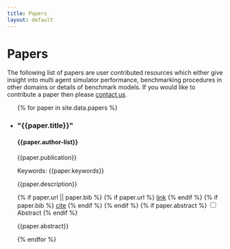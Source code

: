 ```yaml
---
title: Papers
layout: default
---
```


# Papers

The following list of papers are user contributed resources which either give insight into multi agent simulator performance, benchmarking procedures in other domains or details of benchmark models. If you would like to contribute a paper then please [contact us](../../contact/).

<ul class="list-of-papers">
	{% for paper in site.data.papers %}
	<li> 
		<h3>"{{paper.title}}"</h3>
		<h4>{{paper.author-list}}</h4>
		<p class="publication">{{paper.publication}}</p>
		<p class="keywords">
			<span>Keywords:</span>
			{{paper.keywords}}
		</p>
		<p class="description">{{paper.description}}</p>
		{% if paper.url || paper.bib %}
			{% if paper.url %}
				<a class="paper-button" href="{{paper.url}}">link</a>
			{% endif %}
			{% if paper.bib %}
				<a class="paper-button" href="{{paper.bib}}">cite</a>
			{% endif %}
		{% endif %}
		{% if paper.abstract %}
			<input class="abstract-toggle" type="checkbox" id="abstract-toggle-{{forloop.index}}" />
			<label class="paper-button" for="abstract-toggle-{{forloop.index}}">Abstract</label>
		{% endif %}
		<p class="abstract">{{paper.abstract}}</p>
	</li>
	{% endfor %}
</ul>
